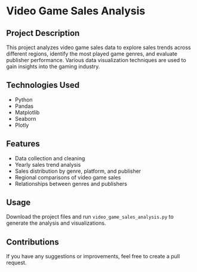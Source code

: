 # Video Game Sales Analysis

## Project Description
This project analyzes video game sales data to explore sales trends across different regions, identify the most played game genres, and evaluate publisher performance. Various data visualization techniques are used to gain insights into the gaming industry.

## Technologies Used
- Python
- Pandas
- Matplotlib
- Seaborn
- Plotly

## Features
- Data collection and cleaning
- Yearly sales trend analysis
- Sales distribution by genre, platform, and publisher
- Regional comparisons of video game sales
- Relationships between genres and publishers

## Usage
Download the project files and run `video_game_sales_analysis.py` to generate the analysis and visualizations.

## Contributions
If you have any suggestions or improvements, feel free to create a pull request.

